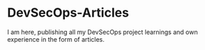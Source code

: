 # DevSecOps-Articles
I am here, publishing all my DevSecOps project learnings and own experience in the form of articles.
